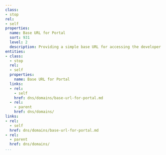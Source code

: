 ```yaml
---
class:
- stop
rel:
- self
properties:
  name: Base URL for Portal
  sort: 931
  level: 2
  description: Providing a simple base URL for accessing the developer portal -
entities:
- class:
  - stop
  rel:
  - self
  properties:
    name: Base URL for Portal
  links:
  - rel:
    - self
    href: dns/domains/base-url-for-portal.md
  - rel:
    - parent
    href: dns/domains/
links:
- rel:
  - self
  href: dns/domains/base-url-for-portal.md
- rel:
  - parent
  href: dns/domains/
...
```

